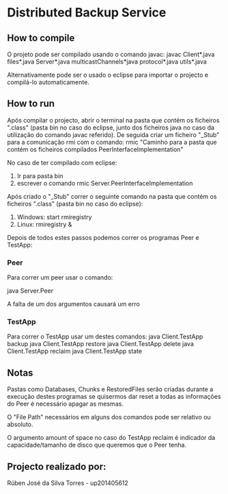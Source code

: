 # Distributed Backup Service

## How to compile
O projeto pode ser compilado usando o comando javac:
javac Client\*.java files\*.java Server\*.java multicastChannels\*java protocol\*.java utils\*.java

Alternativamente pode ser o usado o eclipse para importar o projecto e compilá-lo automaticamente.


## How to run
Após compilar o projecto, abrir o terminal na pasta que contém os ficheiros ".class" (pasta bin no caso do eclipse, junto dos ficheiros java no caso da utilização do comando javac referido).
De seguida criar um ficheiro "\_Stub" para a comunicação rmi com o comando:
rmic "Caminho para a pasta que contém os ficheiros compilados PeerInterfaceImplementation"

No caso de ter compilado com eclipse:
1. Ir para pasta bin
2. escrever o comando rmic Server.PeerInterfaceImplementation

Após criado o "\_Stub" correr o seguinte comando na pasta que contém os ficheiros ".class" (pasta bin no caso do eclipse):
1. Windows: start rmiregistry
2. Linux: rmiregistry &

Depois de todos estes passos podemos correr os programas Peer e TestApp:
### Peer
Para correr um peer usar o comando:

java Server.Peer <version> <ID> <Access Point> <MC address> <MC port> <MDB address> <MDB port> <MDR address> <MDR port>

A falta de um dos argumentos causará um erro

### TestApp
Para correr o TestApp usar um destes comandos:
java Client.TestApp <Access Point> backup <file path> <replication degree>
java Client.TestApp <Access Point> restore <file path>
java Client.TestApp <Access Point> delete <file path>
java Client.TestApp <Access Point> reclaim <amount of space>
java Client.TestApp <Access Point> state
  
## Notas
Pastas como Databases, Chunks e RestoredFiles serão criadas durante a execução destes programas se quisermos dar reset a todas as informações do Peer<ID> é necessário apagar as mesmas.
  
O "File Path" necessários em alguns dos comandos pode ser relativo ou absoluto.

O argumento amount of space no caso do TestApp reclaim é indicador da capacidade/tamanho de disco que queremos que o Peer<ID> tenha.

## Projecto realizado por:
Rúben José da Silva Torres - up201405612


